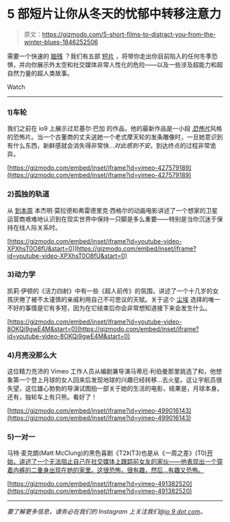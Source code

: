 # 5 部短片让你从冬天的忧郁中转移注意力

> 原文：<https://gizmodo.com/5-short-films-to-distract-you-from-the-winter-blues-1846252506>

需要一个快速的 [脑残](https://gizmodo.com/5-sci-fi-and-horror-shorts-to-help-fill-that-no-new-mov-1843262841) ？我们有五部 [短片](https://io9.gizmodo.com/5-short-sci-fi-and-fantasy-films-to-watch-when-you-dont-1842586271) ，将带你走出你目前陷入的任何冬季恐惧，并向你展示外太空和社交媒体非常人性化的危险——以及一些涉及超能力和超自然力量的超人类故事。

Watch

* * *

### 1)车轮

我们之前在 io9 上展示过尼基尔·巴加 的作品，他的最新作品是一小段 [*恐怖片*](https://io9.gizmodo.com/shudders-creepshow-horror-anthology-series-is-off-to-a-1838082270)风格的恐怖片。当一个古董商的丈夫送她一个老式摩天轮的发条雕像时，一旦她意识到有什么东西，新鲜感就会消失得非常快...*对此感到不安*。到达终点的过程非常诡异。

 [https://gizmodo.com/embed/inset/iframe?id=vimeo-427579189](https://gizmodo.com/embed/inset/iframe?id=vimeo-427579189) 

### 2)孤独的轨道

从 [到本周](https://www.shortoftheweek.com/2021/01/28/the-lonely-orbit/) 本杰明·莫拉德和弗雷德里克·西格尔的动画电影讲述了一个想家的卫星运营商艰难地认识到在现实世界中保持一只脚是多么重要——特别是当你沉迷于保持在线人际关系时。

 [https://gizmodo.com/embed/inset/iframe?id=youtube-video-XPXhsT0O8fU&start=0](https://gizmodo.com/embed/inset/iframe?id=youtube-video-XPXhsT0O8fU&start=0) 

### 3)动力学

凯莉·伊顿的《活力四射》中有一些《超人前传》的氛围，讲述了一个十几岁的女孩厌倦了被不太谨慎的亲戚利用自己不可思议的天赋。关于这个 [尘埃](https://www.youtube.com/channel/UC7sDT8jZ76VLV1u__krUutA) 选择的唯一不好的事情是它有多短，因为在它结束后你会非常想知道接下来会发生什么。

 [https://gizmodo.com/embed/inset/iframe?id=youtube-video-8OKQi9gwE4M&start=0](https://gizmodo.com/embed/inset/iframe?id=youtube-video-8OKQi9gwE4M&start=0) 

### 4)月亮没那么大

这位精力充沛的 Vimeo 工作人员从编剧兼导演马蒂厄·利伯曼那里挑选了和，他想象第一个登上月球的女人回来后发现地球的兴趣已经转移...去火星。这让宇航员很失望，这位雄心勃勃的导演试图拍一部关于她的生活的电影，结果是，月球本身。还有，独轮车上有只熊。看好了！

 [https://gizmodo.com/embed/inset/iframe?id=vimeo-499016143](https://gizmodo.com/embed/inset/iframe?id=vimeo-499016143) 

### 5)一对一

马特·麦克朗(Matt McClung)的黑色喜剧《T2》(T3)也是从《一周之差》(T0)[开始，讲述了一个无法阻止自己在社交媒体上跟踪前女友的家伙——他表现出一个穿着内裤的二重身出现在她的家里。这很恐怖，很有趣，然后...有趣又恐怖。](https://www.shortoftheweek.com/2021/02/12/one-to-one/)

 [https://gizmodo.com/embed/inset/iframe?id=vimeo-491382520](https://gizmodo.com/embed/inset/iframe?id=vimeo-491382520) 

* * *

*要了解更多信息，请务必在我们的 Instagram 上关注我们@*[*io 9 dot com*](https://www.instagram.com/io9dotcom)*。*